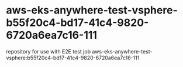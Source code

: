 # aws-eks-anywhere-test-vsphere-b55f20c4-bd17-41c4-9820-6720a6ea7c16-111
repository for use with E2E test job aws-eks-anywhere-test-vsphere:b55f20c4-bd17-41c4-9820-6720a6ea7c16-111
